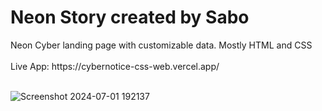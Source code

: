 <h1>Neon Story created by Sabo</h1>
Neon Cyber landing page with customizable data. Mostly HTML and CSS
<br>
<br>
Live App: https://cybernotice-css-web.vercel.app/
<br>
<br>

![Screenshot 2024-07-01 192137](https://github.com/JDsabo/cybernotice-css-web/assets/82731778/d72c2781-ddaf-4ce4-b4a3-91744df7e4e3)
